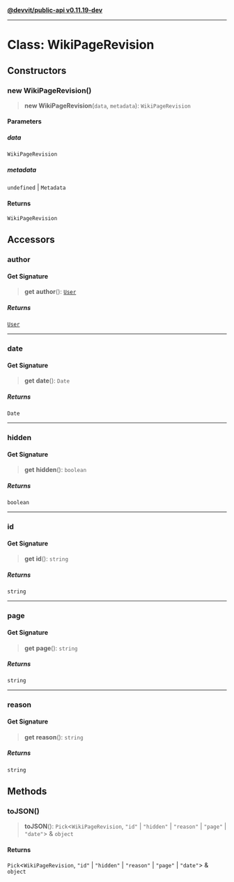 [**@devvit/public-api v0.11.19-dev**](../../README.md)

---

# Class: WikiPageRevision

## Constructors

<a id="constructor"></a>

### new WikiPageRevision()

> **new WikiPageRevision**(`data`, `metadata`): `WikiPageRevision`

#### Parameters

##### data

`WikiPageRevision`

##### metadata

`undefined` | `Metadata`

#### Returns

`WikiPageRevision`

## Accessors

<a id="author"></a>

### author

#### Get Signature

> **get** **author**(): [`User`](User.md)

##### Returns

[`User`](User.md)

---

<a id="date"></a>

### date

#### Get Signature

> **get** **date**(): `Date`

##### Returns

`Date`

---

<a id="hidden"></a>

### hidden

#### Get Signature

> **get** **hidden**(): `boolean`

##### Returns

`boolean`

---

<a id="id"></a>

### id

#### Get Signature

> **get** **id**(): `string`

##### Returns

`string`

---

<a id="page"></a>

### page

#### Get Signature

> **get** **page**(): `string`

##### Returns

`string`

---

<a id="reason"></a>

### reason

#### Get Signature

> **get** **reason**(): `string`

##### Returns

`string`

## Methods

<a id="tojson"></a>

### toJSON()

> **toJSON**(): `Pick`\<`WikiPageRevision`, `"id"` \| `"hidden"` \| `"reason"` \| `"page"` \| `"date"`\> & `object`

#### Returns

`Pick`\<`WikiPageRevision`, `"id"` \| `"hidden"` \| `"reason"` \| `"page"` \| `"date"`\> & `object`
